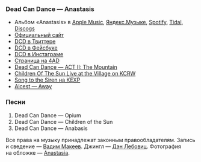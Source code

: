 ### Dead Can Dance — Anastasis

- Альбом «Anastasis» в
	[Apple Music](https://music.apple.com/album/538394108),
	[Яндекс.Музыке](https://music.yandex.ru/album/509942),
	[Spotify](https://open.spotify.com/album/5VoH0HNtcY5efo9TsE4lCc),
	[Tidal](https://tidal.com/browse/album/16695408),
	[Discogs](https://www.discogs.com/master/461758)
- [Официальный сайт](https://www.deadcandance.com/)
- [DCD в Твиттере](https://twitter.com/DCDmusic)
- [DCD в Фейсбуке](https://www.facebook.com/DeadCanDanceOfficial)
- [DCD в Инстаграме](https://www.instagram.com/dcdofficial)
- [Страница на 4AD](https://4ad.com/artists/deadcandance)
- [Dead Can Dance — ACT II: The Mountain](https://youtu.be/7em5haBGxz4)
- [Children Of The Sun Live at the Village on KCRW](https://youtu.be/gw0I12BHZ6I)
- [Song to the Siren на KEXP](https://youtu.be/g4en3W5U1yo)
- [Alcest — Away](https://youtu.be/wZ57uBx68N8)

### Песни

1. Dead Can Dance — Opium
2. Dead Can Dance — Children of the Sun
3. Dead Can Dance — Anabasis

Все права на музыку принадлежат законным правообладателям.
Запись и сведение — [Вадим Макеев](https://pepelsbey.dev/).
Джингл — [Дэн Лебовиц](https://www.youtube.com/channel/UC38A5qHrlc_Zgua7vL4b96w).
Фотография на обложке — [Anastasia](https://unsplash.com/photos/IkiQcIEFObg).
